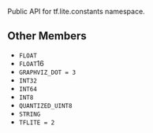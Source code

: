 
Public API for tf.lite.constants namespace.
## Other Members
- `FLOAT`
- `FLOAT`16
- `GRAPHVIZ_DOT = 3`
- `INT32`
- `INT64`
- `INT8`
- `QUANTIZED_UINT8`
- `STRING`
- `TFLITE = 2`
